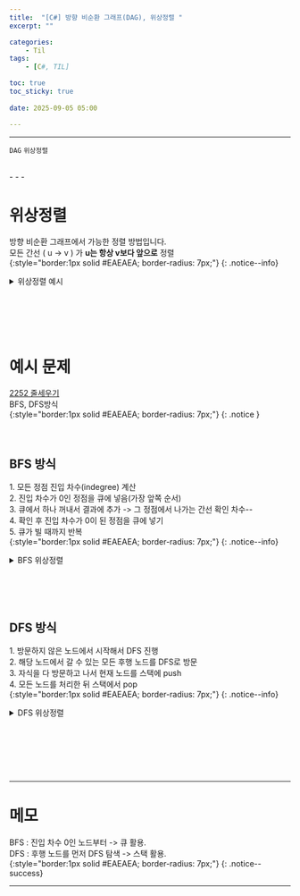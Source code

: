 ```yaml
---
title:  "[C#] 방향 비순환 그래프(DAG), 위상정렬 "
excerpt: ""

categories:
    - Til
tags:
    - [C#, TIL]

toc: true
toc_sticky: true
 
date: 2025-09-05 05:00

---
```

- - -

`DAG` `위상정렬`

<br>
- - - 


# 위상정렬
방향 비순환 그래프에서 가능한 정렬 방법입니다.  
모든 간선 ( u -> v ) 가 **u는 항상 v보다 앞으로** 정렬   
{:style="border:1px solid #EAEAEA; border-radius: 7px;"}
{: .notice--info}  

<details>
<summary>위상정렬 예시</summary>
<div class="notice--primary" markdown="1"> 

```c# 
A -> C
B -> C
C -> D
```
- 가능한 정렬  
- A B C D  
- B A C D  
</div>
</details>

<BR><BR><BR><BR>

# 예시 문제
[2252 줄세우기](https://www.acmicpc.net/problem/2252)  
BFS, DFS방식  
{:style="border:1px solid #EAEAEA; border-radius: 7px;"}
{: .notice
}  
<BR><BR>

## BFS 방식
1.&nbsp;모든 정점 진입 차수(indegree) 계산  
2.&nbsp;진입 차수가 0인 정점을 큐에 넣음(가장 앞쪽 순서)  
3.&nbsp;큐에서 하나 꺼내서 결과에 추가 -> 그 정점에서 나가는 간선 확인 차수--  
4.&nbsp;확인 후 진입 차수가 0이 된 정점을 큐에 넣기  
5.&nbsp;큐가 빌 때까지 반복  
{:style="border:1px solid #EAEAEA; border-radius: 7px;"}
{: .notice--info}  

<details>
<summary> BFS 위상정렬</summary>
<div class="notice--primary" markdown="1"> 

```c# 

class Program
{
    static StreamWriter sw = new StreamWriter(Console.OpenStandardOutput());

    static void Main()
    {
        int[] input = Array.ConvertAll(Console.ReadLine().Split(), Convert.ToInt32);
        int n = input[0];
        int m = input[1];

        List<int>[] graph = new List<int>[n+1];
        int[] indegree = new int[n + 1];

        for (int i = 1; i <= n; i++)
        {
            graph[i] = new List<int>();
        }

        for (int i = 0; i < m; i++)
        {
            int[] ab = Array.ConvertAll(Console.ReadLine().Split(), Convert.ToInt32);
            int a = ab[0];
            int b = ab[1];

            graph[a].Add(b);

            //⭐1. 모든 정점 진입 차수(indegree) 계산  
            indegree[b]++;
        }

        Queue<int> que = new Queue<int>();
        for (int i = 1; i <= n; i++)
        {
            if (indegree[i]==0)
            {
                //⭐2. 진입 차수가 0인 정점을 큐에 넣음(가장 앞쪽 순서)  
                que.Enqueue(i);
            }
        }

        List<int> result = new List<int>();

        //⭐5. 큐가 빌 때까지 반복  
        while (que.Count>0)
        {
            //⭐3. 큐에서 하나 꺼내서 결과에 추가  
            int now = que.Dequeue();
            result.Add(now);

            
            foreach (int next in graph[now])
            {
                //⭐3-2. -> 그 정점에서 나가는 간선 확인, 차수--  
                indegree[next]--;
                if (indegree[next]==0)
                {
                    //⭐4. 확인 후 진입 차수가 0이 된 정점을 큐에 넣기 
                    que.Enqueue(next);
                }
            }
        }

        sw.WriteLine(string.Join(" ",result));
        sw.Flush(); sw.Close();
    }
}
```

</div>
</details>

<br><br><br>

## DFS 방식
1.&nbsp;방문하지 않은 노드에서 시작해서 DFS 진행  
2.&nbsp;해당 노드에서 갈 수 있는 모든 후행 노드를 DFS로 방문  
3.&nbsp;자식을 다 방문하고 나서 현재 노드를 스택에 push  
4.&nbsp;모든 노드를 처리한 뒤 스택에서 pop  
{:style="border:1px solid #EAEAEA; border-radius: 7px;"}
{: .notice--info}  

<details>
<summary> DFS 위상정렬</summary>
<div class="notice--primary" markdown="1"> 

```c# 

class Program
{
    static StreamWriter sw = new StreamWriter(Console.OpenStandardOutput());

    static List<int>[] graph;
    static bool[] visited;
    static Stack<int> stack = new Stack<int>();

    static void Main()
    {
        int[] input = Array.ConvertAll(Console.ReadLine().Split(), Convert.ToInt32);
        int n = input[0];
        int m = input[1];

        graph = new List<int>[n+1];
        visited = new bool[n + 1];

        for (int i = 1; i <= n; i++)
        {
            graph[i] = new List<int>();
        }

        for (int i = 0; i < m; i++)
        {
            int[] ab = Array.ConvertAll(Console.ReadLine().Split(), Convert.ToInt32);
            int a = ab[0];
            int b = ab[1];

            graph[a].Add(b);
        }

        for (int i = 1; i <= n; i++)
        {
            if (!visited[i])
            {
                //⭐1. 방문하지 않은 노드에서 시작해서 DFS 진행 
                DFS(i);
            }
        }

        while (stack.Count>0)
        {
            //⭐4. 모든 노드를 처리한 뒤 스택에서 pop 
            sw.Write(stack.Pop() + " ");
        }

        sw.Flush(); sw.Close();
    }

    static void DFS(int node) 
    {
        visited[node] = true;
        foreach (int next in graph[node])
        {
            //⭐2. 해당 노드에서 갈 수 있는 모든 후행 노드를 DFS로 방문  
            if (!visited[next])
            {
                DFS(next);
            }
        }

        //⭐3. 자식을 다 방문하고 나서 현재 노드를 스택에 push  
        stack.Push(node);
    }
}
```

</div>
</details>


<br><br><br><br><br>
- - - 


# 메모
BFS : 진입 차수 0인 노드부터 -> 큐 활용.  
DFS : 후행 노드를 먼저 DFS 탐색 -> 스택 활용.  
{:style="border:1px solid #EAEAEA; border-radius: 7px;"}
{: .notice--success}  

- - -